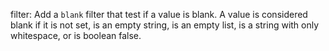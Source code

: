 filter: Add a `blank` filter that test if a value is blank.  A value is considered blank if it is not set, is an empty string, is an empty list, is a string with only whitespace, or is boolean false.
